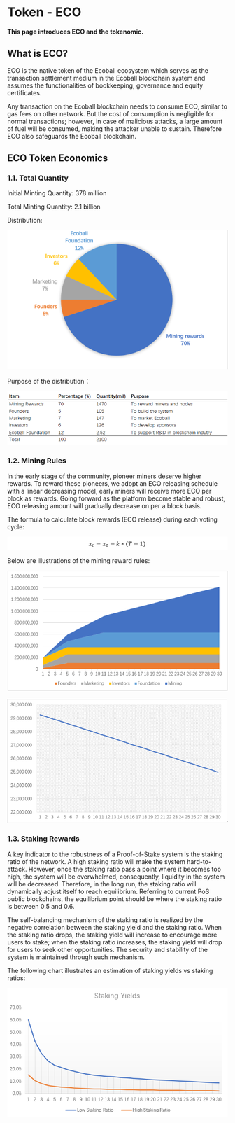 # Token - ECO

**This page introduces ECO and the tokenomic.**

## What is ECO? <a href="what-is-eco" id="what-is-eco"></a>

ECO is the native token of the Ecoball ecosystem which serves as the transaction settlement medium in the Ecoball blockchain system and assumes the functionalities of bookkeeping, governance and equity certificates.

Any transaction on the Ecoball blockchain needs to consume ECO, similar to gas fees on other network. But the cost of consumption is negligible for normal transactions; however, in case of malicious attacks, a large amount of fuel will be consumed, making the attacker unable to sustain. Therefore ECO also safeguards the Ecoball blockchain.

## ECO Token Economics

### 1.1.   Total Quantity

Initial Minting Quantity: 378 million

Total Minting Quantity: 2.1 billion

Distribution:

![Token Distribution](<../.gitbook/assets/0 (1).PNG>)

Purpose of the distribution：

![](../.gitbook/assets/0.5.PNG)

### 1.2.  Mining Rules

In the early stage of the community, pioneer miners deserve higher rewards. To reward these pioneers, we adopt an ECO releasing schedule with a linear decreasing model, early miners will receive more ECO per block as rewards. Going forward as the platform become stable and robust, ECO releasing amount will gradually decrease on per a block basis.

The formula to calculate block rewards (ECO release) during each voting cycle:

![Where T represents the block height.](../.gitbook/assets/0.6.PNG)

Below are illustrations of the mining reward rules:

![The total supply amount of ECO (y-axis) over years (x-axis) without deflation caused transaction fees burning](../.gitbook/assets/1.PNG)

![Block rewards (ix-axis) to miners (including validators and voters) will be released linearly within 30 years (y-axis) after the mainnet launch](../.gitbook/assets/2.PNG)

### 1.3.  Staking Rewards

A key indicator to the robustness of a Proof-of-Stake system is the staking ratio of the network. A high staking ratio will make the system hard-to-attack. However, once the staking ratio pass a point where it becomes too high, the system will be overwhelmed, consequently, liquidity in the system will be decreased. Therefore, in the long run, the staking ratio will dynamically adjust itself to reach equilibrium. Referring to current PoS public blockchains, the equilibrium point should be where the staking ratio is between 0.5 and 0.6.

The self-balancing mechanism of the staking ratio is realized by the negative correlation between the staking yield and the staking ratio. When the staking ratio drops, the staking yield will increase to encourage more users to stake; when the staking ratio increases, the staking yield will drop for users to seek other opportunities. The security and stability of the system is maintained through such mechanism.

The following chart illustrates an estimation of staking yields vs staking ratios:

![Estimated staking yields versus different staking ratios](../.gitbook/assets/3.PNG)

